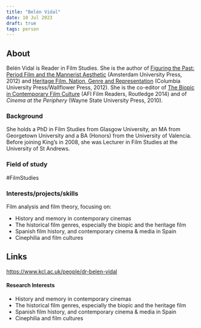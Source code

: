 ```yaml
---
title: "Belén Vidal"
date: 10 Jul 2023
draft: true
tags: person
---
```


## About
Belén Vidal is Reader in Film Studies. She is the author of [Figuring the Past: Period Film and the Mannerist Aesthetic](http://www.oapen.org/search?identifier=426536) (Amsterdam University Press, 2012) and [Heritage Film. Nation, Genre and Representation](https://cup.columbia.edu/book/heritage-film/9780231162036) (Columbia University Press/Wallflower Press, 2012). She is the co-editor of [The Biopic in Contemporary Film Culture](https://www.routledge.com/The-Biopic-in-Contemporary-Film-Culture/Brown-Vidal/p/book/9780415899413) (AFI Film Readers, Routledge 2014) and of _Cinema at the Periphery_ (Wayne State University Press, 2010).

### Background
She holds a PhD in Film Studies from Glasgow University, an MA from Georgetown University and a BA (Honors) from the University of Valencia. Before joining King’s in 2008, she was Lecturer in Film Studies at the University of St Andrews.

### Field of study
#FilmStudies

### Interests/projects/skills

Film analysis and film theory, focusing on:
- History and memory in contemporary cinemas
- The historical film genres, especially the biopic and the heritage film
- Spanish film history, and contemporary cinema & media in Spain
- Cinephilia and film cultures

## Links
https://www.kcl.ac.uk/people/dr-belen-vidal







#### Research Interests 

- History and memory in contemporary cinemas
- The historical film genres, especially the biopic and the heritage film
- Spanish film history, and contemporary cinema & media in Spain
- Cinephilia and film cultures